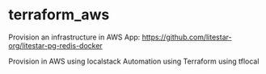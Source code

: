 # terraform_aws
Provision an infrastructure in AWS
App: https://github.com/litestar-org/litestar-pg-redis-docker

Provision in AWS using localstack
Automation using Terraform using tflocal